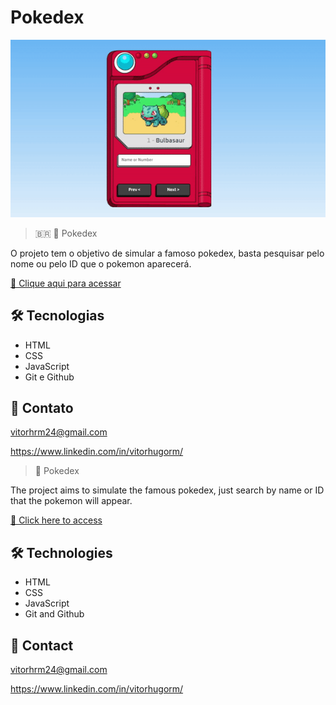 # Pokedex

![preview](./github/preview.gif)
>  🇧🇷
> 🚀 Pokedex

O projeto tem o objetivo de simular a famoso pokedex, basta pesquisar pelo nome ou pelo ID que o pokemon aparecerá.

[📎  Clique aqui para acessar](https://theonlyvitor.github.io/pokedex/)
## 🛠️ Tecnologias

- HTML
- CSS
- JavaScript
- Git e Github


## 💜 Contato

vitorhrm24@gmail.com

https://www.linkedin.com/in/vitorhugorm/


> 🚀 Pokedex

The project aims to simulate the famous pokedex, just search by name or ID that the pokemon will appear.

[📎 Click here to access](https://theonlyvitor.github.io/pokedex/)
## 🛠️ Technologies

- HTML
- CSS
- JavaScript
- Git and Github


## 💜 Contact

vitorhrm24@gmail.com

https://www.linkedin.com/in/vitorhugorm/